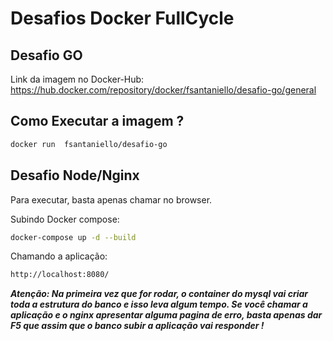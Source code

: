 # Desafios Docker FullCycle

## Desafio GO

Link da imagem no Docker-Hub: https://hub.docker.com/repository/docker/fsantaniello/desafio-go/general

## Como Executar a imagem ?

```bash
docker run  fsantaniello/desafio-go
```

## Desafio Node/Nginx

Para executar, basta apenas chamar no browser.

Subindo Docker compose:

```bash
docker-compose up -d --build
```


Chamando a aplicação:
```bash
http://localhost:8080/
```

***Atenção: Na primeira vez que for rodar, o container do mysql vai criar toda a estrutura do banco e isso leva algum tempo. Se você chamar a aplicação e o nginx apresentar alguma pagina de erro, basta apenas dar F5 que assim que o banco subir a aplicação vai responder !***